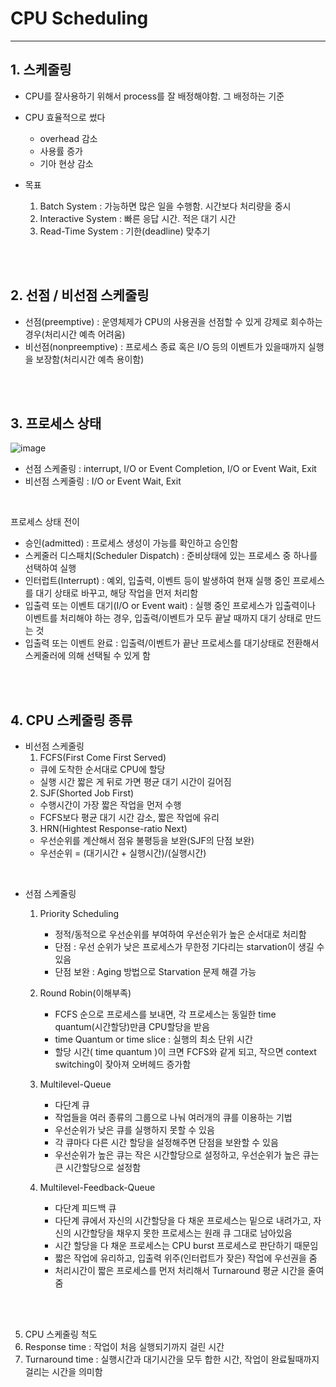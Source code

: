 # CPU Scheduling
---
## 1. 스케줄링
- CPU를 잘사용하기 위해서 process를 잘 배정해야함. 그 배정하는 기준
- CPU 효율적으로 썼다
  - overhead 감소
  - 사용률 증가
  - 기아 현상 감소
 
- 목표
    1. Batch System : 가능하면 많은 일을 수행함. 시간보다 처리량을 중시
    2. Interactive System : 빠른 응답 시간. 적은 대기 시간
    3. Read-Time System : 기한(deadline) 맞추기

<br>
<br>

## 2. 선점 / 비선점 스케줄링
- 선점(preemptive) : 운영체제가 CPU의 사용권을 선점할 수 있게 강제로 회수하는 경우(처리시간 예측 어려움)
- 비선점(nonpreemptive) : 프로세스 종료 혹은 I/O 등의 이벤트가 있을때까지 실행을 보장함(처리시간 예측 용이함)

<br>
<br>

## 3. 프로세스 상태
![image](https://github.com/jiyeonnnny/Computer-Science/assets/139419091/43d1cf37-ac18-43fa-ba57-6ac9915abad3)
- 선점 스케줄링 : interrupt, I/O or Event Completion, I/O or Event Wait, Exit
- 비선점 스케줄링 : I/O or Event Wait, Exit

<br>

프로세스 상태 전이   
- 승인(admitted) : 프로세스 생성이 가능를 확인하고 승인함
- 스케줄러 디스패치(Scheduler Dispatch) : 준비상태에 있는 프로세스 중 하나를 선택하여 실행
- 인터럽트(Interrupt) : 예외, 입출력, 이벤트 등이 발생하여 현재 실행 중인 프로세스를 대기 상태로 바꾸고, 해당 작업을 먼저 처리함
- 입출력 또는 이벤트 대기(I/O or Event wait) : 실행 중인 프로세스가 입출력이나 이벤트를 처리해야 하는 경우, 입출력/이벤트가 모두 끝날 때까지 대기 상태로 만드는 것
- 입출력 또는 이벤트 완료 : 입출력/이벤트가 끝난 프로세스를 대기상태로 전환해서 스케줄러에 의해 선택될 수 있게 함

<br>
<br>

## 4. CPU 스케줄링 종류
 - 비선점 스케줄링
   1. FCFS(First Come First Served)
     - 큐에 도착한 순서대로 CPU에 할당
     - 실행 시간 짧은 게 뒤로 가면 평균 대기 시간이 길어짐
   2. SJF(Shorted Job First)
     - 수행시간이 가장 짧은 작업을 먼저 수행
     - FCFS보다 평균 대기 시간 감소, 짧은 작업에 유리
   3. HRN(Hightest Response-ratio Next)
     - 우선순위를 계산해서 점유 불평등을 보완(SJF의 단점 보완)
     - 우선순위 = (대기시간 + 실행시간)/(실행시간)
  
<br>

 - 선점 스케줄링
   1. Priority Scheduling
      - 정적/동적으로 우선순위를 부여하여 우선순위가 높은 순서대로 처리함
      - 단점 : 우선 순위가 낮은 프로세스가 무한정 기다리는 starvation이 생길 수 있음
      - 단점 보완 : Aging 방법으로 Starvation 문제 해결 가능
 
   2. Round Robin(이해부족)
      - FCFS 순으로 프로세스를 보내면, 각 프로세스는 동일한 time quantum(시간할당)만큼 CPU할당을 받음
      - time Quantum or time slice : 실행의 최소 단위 시간
      - 할당 시간( time quantum )이 크면 FCFS와 같게 되고, 작으면 context switching이 잦아져 오버헤드 증가함

   3. Multilevel-Queue
  
      - 다단계 큐
      - 작업들을 여러 종류의 그룹으로 나눠 여러개의 큐를 이용하는 기법
      - 우선순위가 낮은 큐를 실행하지 못할 수 있음
      - 각 큐마다 다른 시간 할당을 설정해주면 단점을 보완할 수 있음
      - 우선순위가 높은 큐는 작은 시간할당으로 설정하고, 우선순위가 높은 큐는 큰 시간할당으로 설정함
     

   4. Multilevel-Feedback-Queue
      - 다단계 피드백 큐
      - 다단계 큐에서 자신의 시간할당을 다 채운 프로세스는 밑으로 내려가고, 자신의 시간할당을 채우지 못한 프로세스는 원래 큐 그대로 남아있음
      - 시간 할당을 다 채운 프로세스는 CPU burst 프로세스로 판단하기 때문임
      - 짧은 작업에 유리하고, 입출력 위주(인터럽트가 잦은) 작업에 우선권을 줌
      - 처리시간이 짧은 프로세스를 먼저 처리해서 Turnaround 평균 시간을 줄여줌

<br>
<br>

5. CPU 스케줄링 척도
  1. Response time : 작업이 처음 실행되기까지 걸린 시간
  2. Turnaround time : 실행시간과 대기시간을 모두 합한 시간, 작업이 완료될때까지 걸리는 시간을 의미함


<br>
<br>

